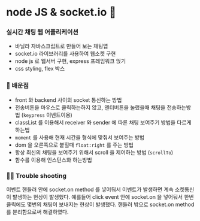 # node JS & socket.io 💬
### 실시간 채팅 웹 어플리케이션

- 바닐라 자바스크립트로 만들어 보는 채팅앱 
- socket.io 라이브러리를 사용하여 웹소켓 구현
- node js 로 웹서버 구현, express 프레임워크 얹기
- css styling, flex 박스

### 📖 배운점

- front 와 backend 사이의 socket 통신하는 방법
- 전송버튼을 마우스로 클릭하는하지 않고, 엔터버튼을 눌렀을때 채팅을 전송하는방법 (`keypress` 이벤트이용)
- classList 를 이용해서 receiver 와 sender 에 따른 채팅 보여주기 방법을 다르게 하는법
- `moment` 를 사용해 현재 시간을 형식에 맞춰서 보여주는 방법
- dom 을 오른쪽으로 붙힐때 `float:right` 를 주는 방법
- 항상 최신의 채팅을 보여주기 위해서 scroll 을 제어하는 방법 (`scrollTo`)
- 함수를 이용해 인스턴스화 하는방법

### 😵‍💫 Trouble shooting
이벤트 핸들러 안에 socket.on method 를 넣어둬서 이벤트가 발생하면 계속 소켓통신이 발생하는 현상이 발생했다.
예를들어 click event 안에 socket.on 을 넣어둬서 한번 클릭에도 몇번의 채팅이 보내지는 현상이 발생했다.
핸들러 밖으로 socket.on method 를 분리함으로써 해결하였다.
